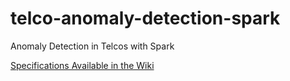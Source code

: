 # telco-anomaly-detection-spark
Anomaly Detection in Telcos with Spark


[Specifications Available in the Wiki](https://github.com/mapr-demos/telco-anomaly-detection-spark/wiki/Specifications)

